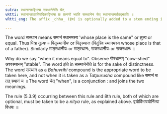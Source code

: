 ```yaml
---
sutra: स्थानान्ताद्विभाषा सस्थानेनेति चेत्
vRtti: स्थानान्तात्प्रातिपदिकाद्विभाषा छः प्रत्ययो भवति सस्थानेन चेत् स्थानान्तमर्थवद्भवति ॥
vRtti_eng: The affix _chha_ (ईय) is optionally added to a stem ending in स्थान, if it is compounded with something with which another is made to take an equal place.

---
```

The word सस्थान means समानं स्थानमस्य 'whose place is the same" or तुल्य or equal. Thus पित्रा तुल्यः = पितृस्थानीयः or पितृस्थानः (पितुरिव स्थानमस्य whose place is that of a father). Similarly मातृस्थानीयः or मातृस्थानः, राजस्थानीयः or राजस्थानः ॥

Why do we say "when it means equal to". Observe गोस्थानम् "cow-shed" अश्वस्थानम् "stable". The word इति in सस्थानेनेति is for the sake of distinctness. The word सस्थान as a _Bahuvrihi_ compound is the appropriate word to be taken here, and not when it is taken as a _Tatpurusha_ compound like समानं च तत् स्थानं च ॥ The word चेत् "when", is a conjunction : and joins the two meanings.

The rule (5.3.9) occurring between this rule and 8th rule, both of which are optional, must be taken to be a _nitya_ rule, as explained above. द्वयोर्विभाषयोर्नित्या विधयः ॥